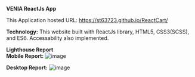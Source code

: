 <strong>VENIA ReactJs App</strong>

This Application hosted URL: https://st63723.github.io/ReactCart/

<strong>Technology:</strong>
This website built with ReactJs library, HTML5, CSS3(SCSS), and ES6.
Accessability also implemented.


<strong>Lighthouse Report</strong><br />
<strong>Mobile Report:</strong>
![image](https://user-images.githubusercontent.com/105704736/180737809-0078a8ed-c494-47fb-87de-8a25ccb5ecbb.png)



<strong>Desktop Report:</strong>
![image](https://user-images.githubusercontent.com/105704736/180737954-cc834f37-b1ff-494b-b2b7-127e280beafe.png)


